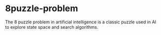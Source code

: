 # 8puzzle-problem
The 8 puzzle problem in artificial intelligence is a classic puzzle used in AI to explore state space and search algorithms.
